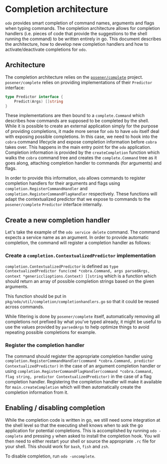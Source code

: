 # Completion architecture

`odo` provides smart completion of command names, arguments and flags when typing commands. The completion architecture allows
for completion handlers (i.e. pieces of code that provide the suggestions to the shell running the command) to be written 
entirely in go. This document describes the architecture, how to develop new completion handlers and how to activate/deactivate 
completions for `odo`.

## Architecture

The completion architecture relies on the [`posener/complete`](https://github.com/posener/complete) project. `posener/complete`
relies on providing implementations of their `Predictor` interface:
```go
type Predictor interface {
	Predict(Args) []string
}
```
These implementations are then bound to a `complete.Command` which describes how commands are supposed to be completed by the 
shell. While it is possible to create an external application simply for the purpose of providing completions, it made more 
sense for `odo` to have `odo` itself deal with exposing possible completions. In this case, we need to hook into the `cobra`
command lifecycle and expose completion information before `cobra` takes over. This happens in the main entry point for the 
`odo` application. Completion information is provided by the `createCompletion` function which walks the `cobra` command tree
and creates the `complete.Command` tree as it goes along, attaching completion handler to commands (for arguments) and flags.

In order to provide this information, `odo` allows commands to register completion handlers for their arguments and flags using
`completion.RegisterCommandHandler` and `completion.RegisterCommandFlagHandler` respectively. These functions will adapt the 
contextualized predictor that we expose to commands to the `posener/complete` `Predictor` interface internally.

## Create a new completion handler

Let's take the example of the `odo service delete` command. The command expects a service name as an argument. In order to 
provide automatic completion, the command will register a completion handler as follows:

### Create a `completion.ContextualizedPredictor` implementation

`completion.ContextualizedPredictor` is defined as 
`type ContextualizedPredictor func(cmd *cobra.Command, args parsedArgs, context *genericclioptions.Context) []string` which is a
function which should return an array of possible completion strings based on the given arguments. 

This function should be put in `pkg/odo/util/completion/completionhandlers.go` so that it could be reused across commands.

While filtering is done by `posener/complete` itself, automatically removing all completions not prefixed by what you've typed 
already, it might be useful to use the values provided by `parsedArgs` to help optimize things to avoid repeating possible 
completions for example.

### Register the completion handler

The command should register the appropriate completion handler using 
`completion.RegisterCommandHandler(command *cobra.Command, predictor ContextualizedPredictor)` in the case of an 
argument completion handler or using 
`completion.RegisterCommandFlagHandler(command *cobra.Command, flag string, predictor ContextualizedPredictor)` in the case of
a flag completion handler. Registering the completion handler will make it available for `main.createCompletion` which will 
then automatically create the completion information from it.

## Enabling / disabling completion

While the completion code is written in go, we still need some integration at the shell level so that the executing shell knows
when to ask the go application for potential completions. This is accomplished by running `odo -complete` and pressing `y` when 
asked to install the completion hook. You will then need to either restart your shell or source the appropriate `.rc` file for 
your shell. This should work for `bash`, `fish` and `zsh`.

To disable completion, run `odo -uncomplete`.



